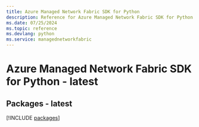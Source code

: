 ```yaml
---
title: Azure Managed Network Fabric SDK for Python
description: Reference for Azure Managed Network Fabric SDK for Python
ms.date: 07/25/2024
ms.topic: reference
ms.devlang: python
ms.service: managednetworkfabric
---
```

# Azure Managed Network Fabric SDK for Python - latest
## Packages - latest
[!INCLUDE [packages](managed-network-fabric-index.md)]